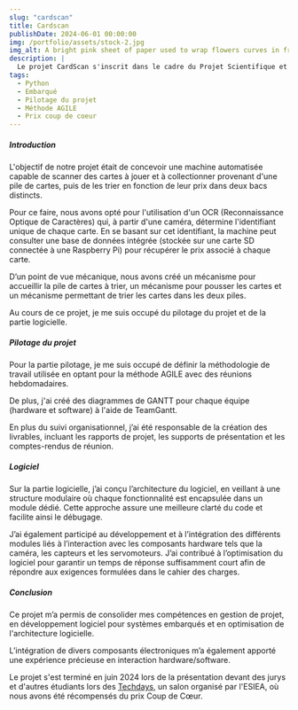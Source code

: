 ```yaml
---
slug: "cardscan"
title: Cardscan
publishDate: 2024-06-01 00:00:00
img: /portfolio/assets/stock-2.jpg
img_alt: A bright pink sheet of paper used to wrap flowers curves in front of rich blue background
description: |
  Le projet CardScan s'inscrit dans le cadre du Projet Scientifique et Technique (PST) de 2ème année de classe préparatoire à l'ESIEA.
tags:
  - Python
  - Embarqué
  - Pilotage du projet
  - Méthode AGILE
  - Prix coup de coeur
---
```

##### Introduction
L'objectif de notre projet était de concevoir une machine automatisée capable de scanner des cartes à jouer et à collectionner provenant d'une pile de cartes, puis de les trier en fonction de leur prix dans deux bacs distincts.

Pour ce faire, nous avons opté pour l'utilisation d'un OCR (Reconnaissance Optique de Caractères) qui, à partir d'une caméra, détermine l'identifiant unique de chaque carte. En se basant sur cet identifiant, la machine peut consulter une base de données intégrée (stockée sur une carte SD connectée à une Raspberry Pi) pour récupérer le prix associé à chaque carte.

D’un point de vue mécanique, nous avons créé un mécanisme pour accueillir la pile de cartes à trier, un mécanisme pour pousser les cartes et un mécanisme permettant de trier les cartes dans les deux piles.

Au cours de ce projet, je me suis occupé du pilotage du projet et de la partie logicielle.


##### Pilotage du projet
Pour la partie pilotage, je me suis occupé de définir la méthodologie de travail utilisée en optant pour la méthode AGILE avec des réunions hebdomadaires.

De plus, j'ai créé des diagrammes de GANTT pour chaque équipe (hardware et software) à l'aide de TeamGantt.

En plus du suivi organisationnel, j’ai été responsable de la création des livrables, incluant les rapports de projet, les supports de présentation et les comptes-rendus de réunion.




##### Logiciel
Sur la partie logicielle, j’ai conçu l’architecture du logiciel, en veillant à une structure modulaire où chaque fonctionnalité est encapsulée dans un module dédié. Cette approche assure une meilleure clarté du code et facilite ainsi le débugage.

J’ai également participé au développement et à l’intégration des différents modules liés à l’interaction avec les composants hardware tels que la caméra, les capteurs et les servomoteurs. J’ai contribué à l’optimisation du logiciel pour garantir un temps de réponse suffisamment court afin de répondre aux exigences formulées dans le cahier des charges.

##### Conclusion
Ce projet m’a permis de consolider mes compétences en gestion de projet, en développement logiciel pour systèmes embarqués et en optimisation de l'architecture logicielle.

L’intégration de divers composants électroniques m’a également apporté une expérience précieuse en interaction hardware/software.

Le projet s'est terminé en juin 2024 lors de la présentation devant des jurys et d'autres étudiants lors des <a href="https://techday-paris.esiea.fr/projet/15/">Techdays</a>, un salon organisé par l'ESIEA, où nous avons été récompensés du prix Coup de Cœur.